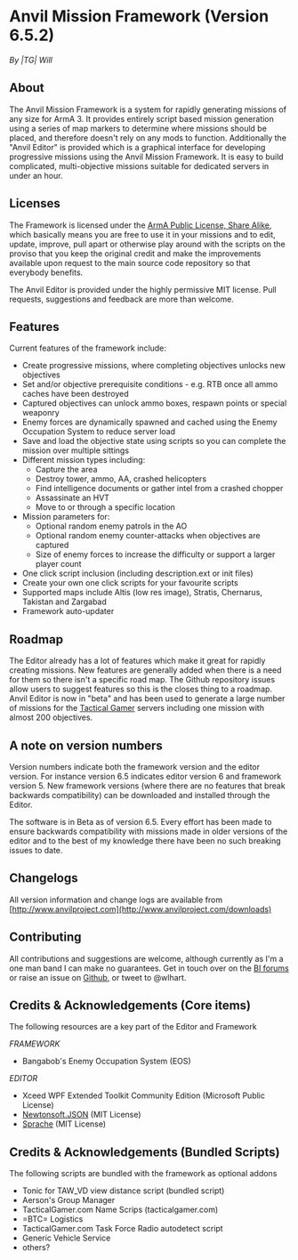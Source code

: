 # Anvil Mission Framework (Version 6.5.2)

*By |TG| Will*

## About

The Anvil Mission Framework is a system for rapidly generating missions of any size for ArmA 3. It provides entirely 
script based mission generation using a series of map markers to determine where missions should be placed, and 
therefore doesn't rely on any mods to function. Additionally the "Anvil Editor" is provided which is a graphical 
interface for developing progressive missions using the Anvil Mission Framework. It is easy to build complicated,
multi-objective missions suitable for dedicated servers in under an hour.

## Licenses

The Framework is licensed under the [ArmA Public License, Share Alike](https://www.bistudio.com/community/licenses/arma-public-license-share-alike),
which basically means you are free to use it in your missions and to edit, update, improve, pull apart
or otherwise play around with the scripts on the proviso that you keep the original credit and make the 
improvements available upon request to the main source code repository so that everybody benefits.

The Anvil Editor is provided under the highly permissive MIT license. Pull requests, suggestions and
feedback are more than welcome.

## Features

Current features of the framework include:

- Create progressive missions, where completing objectives unlocks new objectives
- Set and/or objective prerequisite conditions - e.g. RTB once all ammo caches have been destroyed
- Captured objectives can unlock ammo boxes, respawn points or special weaponry
- Enemy forces are dynamically spawned and cached using the Enemy Occupation System to reduce server load
- Save and load the objective state using scripts so you can complete the mission over multiple sittings
- Different mission types including:
    - Capture the area
    - Destroy tower, ammo, AA, crashed helicopters
    - Find intelligence documents or gather intel from a crashed chopper
    - Assassinate an HVT
    - Move to or through a specific location
- Mission parameters for:
    - Optional random enemy patrols in the AO
    - Optional random enemy counter-attacks when objectives are captured
    - Size of enemy forces to increase the difficulty or support a larger player count
- One click script inclusion (including description.ext or init files)
- Create your own one click scripts for your favourite scripts
- Supported maps include Altis (low res image), Stratis, Chernarus, Takistan and Zargabad
- Framework auto-updater

## Roadmap

The Editor already has a lot of features which make it great for rapidly creating missions. New features are generally added when there is a need for them
so there isn't a specific road map. The Github repository issues allow users to suggest features so this is the closes thing to a roadmap. Anvil Editor is now in
"beta" and has been used to generate a large number of missions for the [Tactical Gamer](www.tacticalgamer.com) servers including one mission with almost 200 objectives.

## A note on version numbers

Version numbers indicate both the framework version and the editor version. For instance version 6.5 indicates editor
version 6 and framework version 5. New framework versions (where there are no features that break backwards compatibility)
can be downloaded and installed through the Editor.

The software is in Beta as of version 6.5. Every effort has been made to ensure backwards compatibility with missions made in older versions
of the editor and to the best of my knowledge there have been no such breaking issues to date.

## Changelogs 

All version information and change logs are available from [http://www.anvilproject.com](http://www.anvilproject.com/downloads)

## Contributing 

All contributions and suggestions are welcome, although currently as I'm a one man band I can make no guarantees. Get 
in touch over on the [BI forums](http://forums.bistudio.com/showthread.php?180268-Release-Anvil-Mission-Editor-and-Framework)
or raise an issue on [Github](https://github.com/will-hart/AnvilEditor), or tweet to @wlhart.

## Credits & Acknowledgements (Core items)

The following resources are a key part of the Editor and Framework

*FRAMEWORK*

- Bangabob's Enemy Occupation System (EOS)

*EDITOR*

- Xceed WPF Extended Toolkit Community Edition (Microsoft Public License)
- [Newtonsoft.JSON](https://github.com/JamesNK/Newtonsoft.Json) (MIT License)
- [Sprache](https://github.com/sprache/Sprache) (MIT License)

## Credits & Acknowledgements (Bundled Scripts)

The following scripts are bundled with the framework as optional addons

- Tonic for TAW_VD view distance script (bundled script)
- Aerson's Group Manager
- TacticalGamer.com Name Scrips (tacticalgamer.com)
- =BTC= Logistics
- TacticalGamer.com Task Force Radio autodetect script
- Generic Vehicle Service 
- others?